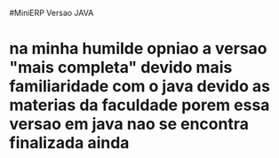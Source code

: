 #MiniERP Versao JAVA <h1>
na minha humilde opniao a versao "mais completa" devido mais 
familiaridade com o java devido as materias da faculdade
porem essa versao em java nao se encontra finalizada ainda